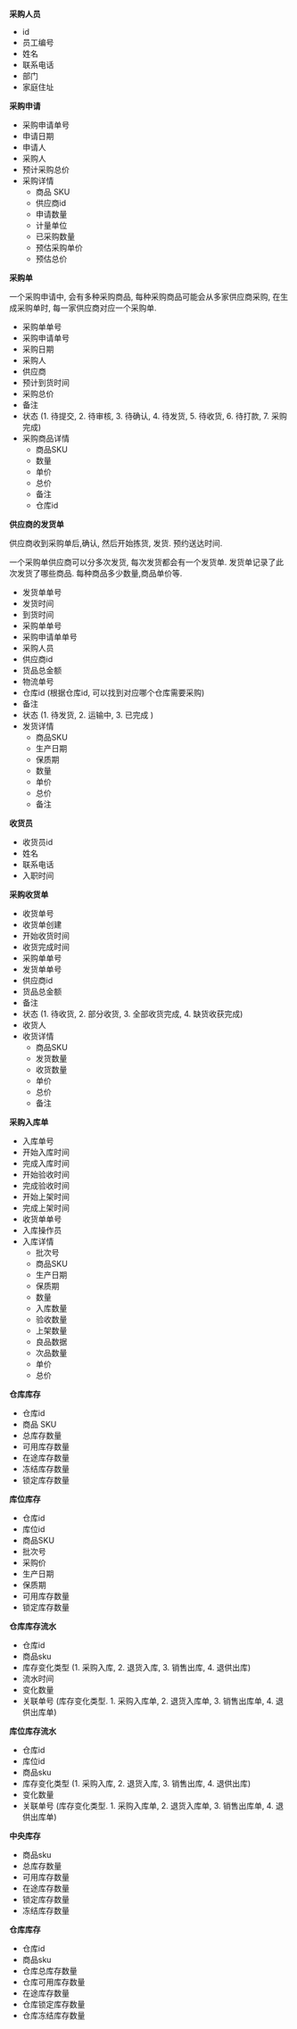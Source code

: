 **采购人员**

- id
- 员工编号
- 姓名
- 联系电话
- 部门
- 家庭住址

**采购申请**

- 采购申请单号
- 申请日期
- 申请人
- 采购人
- 预计采购总价
- 采购详情
  - 商品 SKU
  - 供应商id
  - 申请数量
  - 计量单位
  - 已采购数量
  - 预估采购单价
  - 预估总价

**采购单**

一个采购申请中, 会有多种采购商品, 每种采购商品可能会从多家供应商采购, 在生成采购单时, 每一家供应商对应一个采购单.

- 采购单单号
- 采购申请单号
- 采购日期
- 采购人
- 供应商
- 预计到货时间
- 采购总价
- 备注
- 状态 (1. 待提交, 2. 待审核, 3. 待确认, 4. 待发货, 5. 待收货, 6. 待打款, 7. 采购完成)
- 采购商品详情
  - 商品SKU
  - 数量
  - 单价
  - 总价
  - 备注
  - 仓库id

**供应商的发货单**

供应商收到采购单后,确认, 然后开始拣货, 发货. 预约送达时间.

一个采购单供应商可以分多次发货, 每次发货都会有一个发货单. 发货单记录了此次发货了哪些商品. 每种商品多少数量,商品单价等.

- 发货单单号
- 发货时间
- 到货时间
- 采购单单号
- 采购申请单单号
- 采购人员
- 供应商id
- 货品总金额
- 物流单号
- 仓库id (根据仓库id, 可以找到对应哪个仓库需要采购)
- 备注
- 状态 (1. 待发货, 2. 运输中, 3. 已完成 )
- 发货详情
  - 商品SKU
  - 生产日期
  - 保质期
  - 数量
  - 单价
  - 总价
  - 备注

**收货员**

- 收货员id
- 姓名
- 联系电话
- 入职时间


**采购收货单**

- 收货单号
- 收货单创建
- 开始收货时间
- 收货完成时间
- 采购单单号
- 发货单单号
- 供应商id
- 货品总金额
- 备注
- 状态 (1. 待收货, 2. 部分收货, 3. 全部收货完成, 4. 缺货收获完成)
- 收货人
- 收货详情
  - 商品SKU
  - 发货数量
  - 收货数量
  - 单价
  - 总价
  - 备注

**采购入库单**

- 入库单号
- 开始入库时间
- 完成入库时间
- 开始验收时间
- 完成验收时间
- 开始上架时间
- 完成上架时间
- 收货单单号
- 入库操作员
- 入库详情
  - 批次号
  - 商品SKU
  - 生产日期
  - 保质期
  - 数量
  - 入库数量
  - 验收数量
  - 上架数量
  - 良品数据
  - 次品数量
  - 单价
  - 总价

**仓库库存**

- 仓库id
- 商品 SKU
- 总库存数量
- 可用库存数量
- 在途库存数量
- 冻结库存数量
- 锁定库存数量

**库位库存**

- 仓库id
- 库位id
- 商品SKU
- 批次号
- 采购价
- 生产日期
- 保质期
- 可用库存数量
- 锁定库存数量

**仓库库存流水**

- 仓库id
- 商品sku
- 库存变化类型 (1. 采购入库, 2. 退货入库, 3. 销售出库, 4. 退供出库)
- 流水时间
- 变化数量
- 关联单号 (库存变化类型. 1. 采购入库单, 2. 退货入库单, 3. 销售出库单, 4. 退供出库单)

**库位库存流水**

- 仓库id
- 库位id
- 商品sku
- 库存变化类型 (1. 采购入库, 2. 退货入库, 3. 销售出库, 4. 退供出库)
- 变化数量
- 关联单号 (库存变化类型. 1. 采购入库单, 2. 退货入库单, 3. 销售出库单, 4. 退供出库单)

**中央库存**

- 商品sku
- 总库存数量
- 可用库存数量
- 在途库存数量
- 锁定库存数量
- 冻结库存数量

**仓库库存**

- 仓库id
- 商品sku
- 仓库总库存数量
- 仓库可用库存数量
- 在途库存数量
- 仓库锁定库存数量
- 仓库冻结库存数量